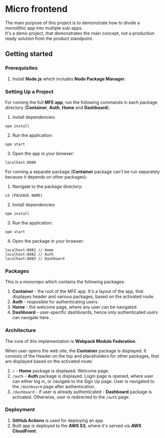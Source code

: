 # Micro frontend
The main purpose of this project is to demonstrate how to divide a monolithic app into multiple sub-apps.<br>
It's a demo project, that demonstrates the main concept, not a production ready solution from the product standpoint.

## Getting started

### Prerequisites
1. Install **Node.js** which includes **Node Package Manager**.

### Setting Up a Project
For running the full **MFE app**, run the following commands in each package directory (**Container**, **Auth**, **Home** and **Dashboard**):
1. Install dependencies:
```
npm install
```
2. Run the application:
```
npm start
```
3. Open the app in your browser:
```
localhost:8080
```

For running a separate package (**Container** package can't be run separately because it depends on other packages):
1. Navigate to the package directory:
```
cd [PACKAGE NAME]
```
2. Install dependencies:
```
npm install
```
3. Run the application:
```
npm start
```
4. Open the package in your browser:
```
localhost:8081 // Home
localhost:8082 // Auth
localhost:8083 // Dashboard
```

### Packages
This is a monorepo which contains the following packages:
1. **Container** - the root of the MFE app. It's a layout of the app, that displayes header and various packages, based on the activated route.
2. **Auth** - resposible for authenticating users.
3. **Home** - the welcome page, where any user can be navigated.
4. **Dashboard** - user-specific dashboards, hence only authenticated users can navigate here.

### Architecture
The core of this implementation is **Webpack Module Federation**.

When user opens the web site, the **Container** package is displayed. It consists of the Header on the top and placeholders for other packages, that are displayed based on the activated route:
1. `/` - **Home** package is displayed. Welcome page.
2. `/auth` - **Auth** package is displayed. Login page is opened, where user can either log in, or navigate to the Sign Up page. User is navigated to the `/dashboard` page after authentication.
3. `/dashboard` - if user is already authenticated - **Dashboard** package is activated. Otherwise, user is redirected to the `/auth` page.

### Deployment
1. **GitHub Actions** is used for deploying an app.
2. Built app is deployed to the **AWS S3**, where it's served via **AWS CloudFront**.